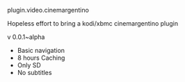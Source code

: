 plugin.video.cinemargentino

Hopeless effort to bring a kodi/xbmc cinemargentino plugin

v 0.0.1~alpha

* Basic navigation
* 8 hours Caching
* Only SD
* No subtitles
